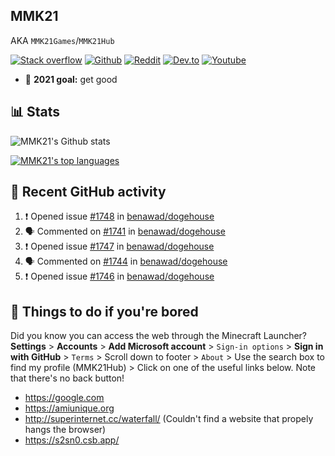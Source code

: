 ## MMK21
AKA `MMK21Games`/`MMK21Hub`

[![Stack overflow](https://img.shields.io/badge/Stack_Overflow-FE7A16?style=for-the-badge&logo=stack-overflow&logoColor=white)](https://stackoverflow.com/users/11519302/mmk21)
[![Github](https://img.shields.io/badge/GitHub-100000?style=for-the-badge&logo=github&logoColor=white)](https://github.com/MMK21Hub)
[![Reddit](https://img.shields.io/badge/Reddit-FF4500?style=for-the-badge&logo=reddit&logoColor=white)](https://www.reddit.com/user/mmk21games)
[![Dev.to](https://img.shields.io/badge/dev.to-0A0A0A?style=for-the-badge&logo=dev.to&logoColor=white)](https://dev.to/mmk21)
[![Youtube](https://img.shields.io/badge/YouTube-FF0000?style=for-the-badge&logo=youtube&logoColor=white)](https://www.youtube.com/channel/UCQp-7QfjNW84yA3d4dt6lOg)

- 🏁 **2021 goal:** get good

## 📊 Stats 
![MMK21's Github stats](https://github-readme-stats.vercel.app/api?username=MMK21Hub&show_icons=true&theme=dark&bg_color=171b22&text_color=CCCCCC&hide_border=true)

[![MMK21's top languages](https://github-readme-stats.vercel.app/api/top-langs/?username=MMK21Hub&theme=dark&bg_color=171b22&text_color=CCCCCC&hide_border=true)](https://www.youtube.com/watch?v=DLzxrzFCyOs)

## 👀 Recent GitHub activity

<!--START_SECTION:activity-->
1. ❗️ Opened issue [#1748](https://github.com/benawad/dogehouse/issues/1748) in [benawad/dogehouse](https://github.com/benawad/dogehouse)
2. 🗣 Commented on [#1741](https://github.com/benawad/dogehouse/issues/1741) in [benawad/dogehouse](https://github.com/benawad/dogehouse)
3. ❗️ Opened issue [#1747](https://github.com/benawad/dogehouse/issues/1747) in [benawad/dogehouse](https://github.com/benawad/dogehouse)
4. 🗣 Commented on [#1744](https://github.com/benawad/dogehouse/issues/1744) in [benawad/dogehouse](https://github.com/benawad/dogehouse)
5. ❗️ Opened issue [#1746](https://github.com/benawad/dogehouse/issues/1746) in [benawad/dogehouse](https://github.com/benawad/dogehouse)
<!--END_SECTION:activity-->

## 🙂 Things to do if you're bored

Did you know you can access the web through the Minecraft Launcher? **Settings** > **Accounts** > **Add Microsoft account** > `Sign-in options` > **Sign in with GitHub** > `Terms` > Scroll down to footer > `About` > Use the search box to find my profile (MMK21Hub) > Click on one of the useful links below. Note that there's no back button!

* <https://google.com>
* <https://amiunique.org>
* <http://superinternet.cc/waterfall/> (Couldn't find a website that propely hangs the browser)
* <https://s2sn0.csb.app/>

<!--
**MMK21Hub/MMK21Hub** is a ✨ _special_ ✨ repository because its `README.md` (this file) appears on your GitHub profile.

Here are some ideas to get you started:

- 🔭 I’m currently working on ...
- 🌱 I’m currently learning ...
- 👯 I’m looking to collaborate on ...
- 🤔 I’m looking for help with ...
- 💬 Ask me about ...
- 📫 How to reach me: ...
- 😄 Pronouns: ...
- ⚡ Fun fact: ...
-->
